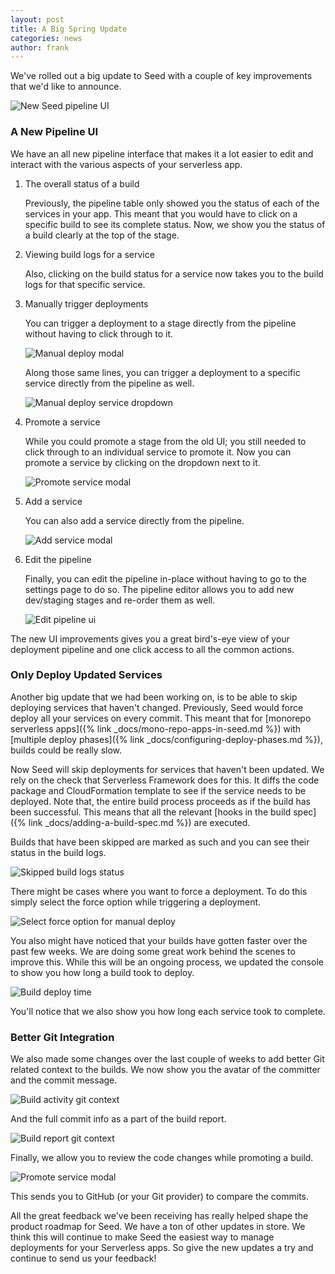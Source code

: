 ```yaml
---
layout: post
title: A Big Spring Update
categories: news
author: frank
---
```


We've rolled out a big update to Seed with a couple of key improvements that we'd like to announce.

![New Seed pipeline UI](/assets/blog/a-big-spring-update/new-seed-pipeline-ui.png)

### A New Pipeline UI

We have an all new pipeline interface that makes it a lot easier to edit and interact with the various aspects of your serverless app.

1. The overall status of a build

   Previously, the pipeline table only showed you the status of each of the services in your app. This meant that you would have to click on a specific build to see its complete status. Now, we show you the status of a build clearly at the top of the stage.

2. Viewing build logs for a service

   Also, clicking on the build status for a service now takes you to the build logs for that specific service.

3. Manually trigger deployments

   You can trigger a deployment to a stage directly from the pipeline without having to click through to it.

   ![Manual deploy modal](/assets/blog/a-big-spring-update/manual-deploy-modal.png)

   Along those same lines, you can trigger a deployment to a specific service directly from the pipeline as well.

   ![Manual deploy service dropdown](/assets/blog/a-big-spring-update/manual-deploy-service-dropdown.png)

4. Promote a service

   While you could promote a stage from the old UI; you still needed to click through to an individual service to promote it. Now you can promote a service by clicking on the dropdown next to it.

   ![Promote service modal](/assets/blog/a-big-spring-update/promote-service-modal.png)

5. Add a service

   You can also add a service directly from the pipeline.

   ![Add service modal](/assets/blog/a-big-spring-update/add-service-modal.png)

6. Edit the pipeline

   Finally, you can edit the pipeline in-place without having to go to the settings page to do so. The pipeline editor allows you to add new dev/staging stages and re-order them as well.

   ![Edit pipeline ui](/assets/blog/a-big-spring-update/edit-pipeline-ui.png)

The new UI improvements gives you a great bird's-eye view of your deployment pipeline and one click access to all the common actions.


### Only Deploy Updated Services

Another big update that we had been working on, is to be able to skip deploying services that haven't changed. Previously, Seed would force deploy all your services on every commit. This meant that for [monorepo serverless apps]({% link  _docs/mono-repo-apps-in-seed.md %}) with [multiple deploy phases]({% link _docs/configuring-deploy-phases.md %}), builds could be really slow.

Now Seed will skip deployments for services that haven't been updated. We rely on the check that Serverless Framework does for this. It diffs the code package and CloudFormation template to see if the service needs to be deployed. Note that, the entire build process proceeds as if the build has been successful. This means that all the relevant [hooks in the build spec]({% link _docs/adding-a-build-spec.md %}) are executed.

Builds that have been skipped are marked as such and you can see their status in the build logs.

![Skipped build logs status](/assets/blog/a-big-spring-update/skipped-build-logs-status.png)

There might be cases where you want to force a deployment. To do this simply select the force option while triggering a deployment.

![Select force option for manual deploy](/assets/blog/a-big-spring-update/select-force-option-for-manual-deploy.png)

You also might have noticed that your builds have gotten faster over the past few weeks. We are doing some great work behind the scenes to improve this. While this will be an ongoing process, we updated the console to show you how long a build took to deploy.

![Build deploy time](/assets/blog/a-big-spring-update/build-deploy-time.png)

You'll notice that we also show you how long each service took to complete.

### Better Git Integration

We also made some changes over the last couple of weeks to add better Git related context to the builds. We now show you the avatar of the committer and the commit message.

![Build activity git context](/assets/blog/a-big-spring-update/build-activity-git-context.png)

And the full commit info as a part of the build report.

![Build report git context](/assets/blog/a-big-spring-update/build-report-git-context.png)

Finally, we allow you to review the code changes while promoting a build.

![Promote service modal](/assets/blog/a-big-spring-update/promote-service-modal.png)

This sends you to GitHub (or your Git provider) to compare the commits.


All the great feedback we've been receiving has really helped shape the product roadmap for Seed. We have a ton of other updates in store. We think this will continue to make Seed the easiest way to manage deployments for your Serverless apps. So give the new updates a try and continue to send us your feedback!
